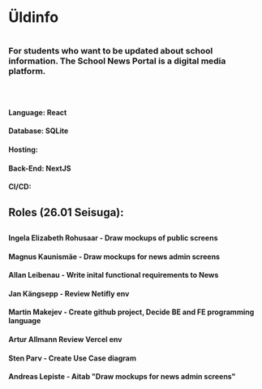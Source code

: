 <h1>Üldinfo<h1> 
<h3>For students who want to be updated about school information. The School News Portal is a digital media platform. <h3>
<br>
<h4>Language: React<h4>
<h4>Database: SQLite <h4>
<h4>Hosting: <h4>
<h4>Back-End: NextJS <h4>
<h4>CI/CD: <h4>
<h2>Roles (26.01 Seisuga):<h2>
<h4>Ingela Elizabeth Rohusaar - Draw mockups of public screens<h4>
<h4>Magnus Kaunismäe - Draw mockups for news admin screens<h4> 
<h4>Allan Leibenau - Write inital functional requirements to News<h4> 
<h4>Jan Kängsepp - Review Netifly env<h4> 
<h4>Martin Makejev - Create github project, Decide BE and FE programming language<h4> 
<h4>Artur Allmann Review Vercel env<h4> 
<h4>Sten Parv - Create Use Case diagram<h4> 
<h4>Andreas Lepiste - Aitab "Draw mockups for news admin screens"<h4> 
